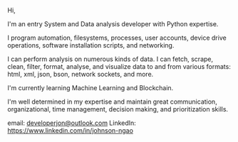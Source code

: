  
Hi,

I'm an entry System and Data analysis developer with Python expertise.

I program automation, filesystems, processes, user accounts, device drive operations, software installation scripts, and networking.

I can perform analysis on numerous kinds of data. I can fetch, scrape, clean, filter, format, analyse, and visualize data to and from various formats: html, xml, json, bson, network sockets, and more.

I'm currently learning Machine Learning and Blockchain.

I'm well determined in my expertise and maintain great communication, organizational, time management, decision making, and prioritization skills.
  
email: developerjon@outlook.com
LinkedIn: https://www.linkedin.com/in/johnson-ngao
